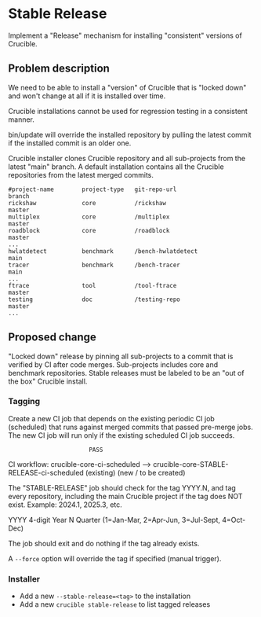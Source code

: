 # Stable Release
Implement a "Release" mechanism for installing "consistent" versions of 
Crucible.

## Problem description
We need to be able to install a "version" of Crucible that is "locked down" 
and won't change at all if it is installed over time.

Crucible installations cannot be used for regression testing in a consistent
manner.

bin/update will override the installed repository by pulling the latest commit
if the installed commit is an older one.

Crucible installer clones Crucible repository and all sub-projects from the
latest "main" branch. A default installation contains all the Crucible 
repositories from the latest merged commits.

```
#project-name        project-type   git-repo-url                     branch
rickshaw             core           /rickshaw                        master
multiplex            core           /multiplex                       master
roadblock            core           /roadblock                       master
...
hwlatdetect          benchmark      /bench-hwlatdetect               main
tracer               benchmark      /bench-tracer                    main
...
ftrace               tool           /tool-ftrace                     master
testing              doc            /testing-repo                    master
...
```

## Proposed change
"Locked down" release by pinning all sub-projects to a commit that is 
verified by CI after code merges. Sub-projects includes core and benchmark
repositories. Stable releases must be labeled to be an "out of the box" 
Crucible install.

### Tagging
Create a new CI job that depends on the existing periodic CI job 
(scheduled) that runs against merged commits that passed pre-merge jobs.
The new CI job will run only if the existing scheduled CI job succeeds.

                           PASS  
CI workflow:
crucible-core-ci-scheduled --> crucible-core-STABLE-RELEASE-ci-scheduled 
       (existing)                      (new / to be created)

The "STABLE-RELEASE" job should check for the tag YYYY.N, and tag
every repository, including the main Crucible project if the tag does
NOT exist. Example: 2024.1, 2025.3, etc.

YYYY	4-digit Year
N	Quarter (1=Jan-Mar, 2=Apr-Jun, 3=Jul-Sept, 4=Oct-Dec)

The job should exit and do nothing if the tag already exists.

A `--force` option will override the tag if specified (manual trigger).

### Installer
- Add a new `--stable-release=<tag>` to the installation
- Add a new `crucible stable-release` to list tagged releases 
